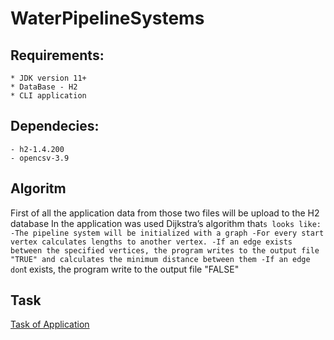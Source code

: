 # WaterPipelineSystems
## Requirements:
	* JDK version 11+
	* DataBase - H2
	* CLI application

## Dependecies:
	- h2-1.4.200
	- opencsv-3.9

## Algoritm 
First of all the application data from those two files will be upload to the H2 database
In the application was used Dijkstra’s algorithm that`s looks like:
	-The pipeline system will be initialized with a graph
	-For every start vertex calculates lengths to another vertex.
	-If an edge exists between the specified vertices, the program writes to the output file "TRUE" and calculates the minimum distance between them
	-If an edge don`t exists, the program write to the output file "FALSE"

## Task
[Task of Application](https://github.com/YuraSen/WaterPipelineSystems/blob/master/Test%20assignment%20for%20Java%20internship%20at%20DB%20Best%5B1825%5D.pdf)
